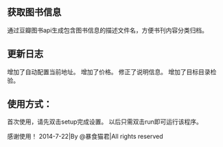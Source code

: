 获取图书信息
---
通过豆瓣图书api生成包含图书信息的描述文件名，方便书刊内容分类归档。

更新日志
---
增加了自动配置当前地址。
增加了价格。
修正了说明信息。
增加了目标目录检验。


使用方式：
---
首次使用，请先双击setup完成设置。
以后只需双击run即可运行该程序。

感谢使用！
2014-7-22|By @暴食猫君|All rights reserved
